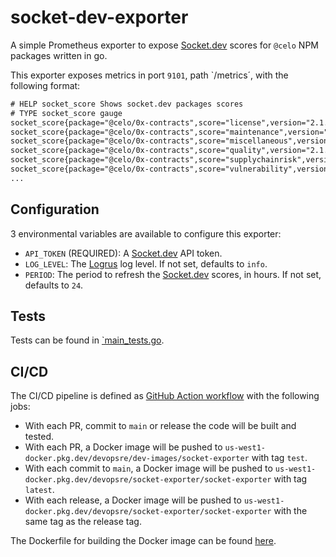# socket-dev-exporter

A simple Prometheus exporter to expose [Socket.dev](https://socket.dev/) scores for `@celo` NPM packages written in go.

This exporter exposes metrics in port `9101`, path `/metrics´, with the following format:

```txt
# HELP socket_score Shows socket.dev packages scores
# TYPE socket_score gauge
socket_score{package="@celo/0x-contracts",score="license",version="2.1.2-0.0"} 0.8629757195290285
socket_score{package="@celo/0x-contracts",score="maintenance",version="2.1.2-0.0"} 0.6968453019359488
socket_score{package="@celo/0x-contracts",score="miscellaneous",version="2.1.2-0.0"} 0
socket_score{package="@celo/0x-contracts",score="quality",version="2.1.2-0.0"} 0.6410426253533731
socket_score{package="@celo/0x-contracts",score="supplychainrisk",version="2.1.2-0.0"} 0.39592272547306173
socket_score{package="@celo/0x-contracts",score="vulnerability",version="2.1.2-0.0"} 0.25
...
```

## Configuration

3 environmental variables are available to configure this exporter:

- `API_TOKEN` (REQUIRED): A [Socket.dev](https://socket.dev/) API token.
- `LOG_LEVEL`: The [Logrus](https://github.com/sirupsen/logrus) log level. If not set, defaults to `info`.
- `PERIOD`: The period to refresh the [Socket.dev](https://socket.dev/) scores, in hours. If not set, defaults to `24`.

## Tests

Tests can be found in [`main_tests.go](./main_test.go).

## CI/CD

The CI/CD pipeline is defined as [GitHub Action workflow](.github/workflows/ci-cd.yaml) with the following jobs:

- With each PR, commit to `main` or release the code will be built and tested.
- With each PR, a Docker image will be pushed to `us-west1-docker.pkg.dev/devopsre/dev-images/socket-exporter` with tag `test`.
- With each commit to `main`, a Docker image will be pushed to `us-west1-docker.pkg.dev/devopsre/socket-exporter/socket-exporter` with tag `latest`.
- With each release, a Docker image will be pushed to `us-west1-docker.pkg.dev/devopsre/socket-exporter/socket-exporter` with the same tag as the release tag.

The Dockerfile for building the Docker image can be found [here](./Dockerfile).
